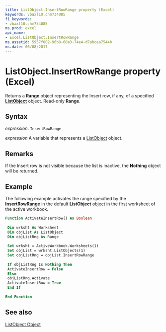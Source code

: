```yaml
---
title: ListObject.InsertRowRange property (Excel)
keywords: vbaxl10.chm734085
f1_keywords:
- vbaxl10.chm734085
ms.prod: excel
api_name:
- Excel.ListObject.InsertRowRange
ms.assetid: 5957f802-96b8-60a3-74e4-d7abcea7544b
ms.date: 06/08/2017
---
```



# ListObject.InsertRowRange property (Excel)

 Returns a **Range** object representing the Insert row, if any, of a specified **[ListObject](Excel.ListObject.md)** object. Read-only **Range**.


## Syntax

_expression_. `InsertRowRange`

_expression_ A variable that represents a [ListObject](Excel.ListObject.md) object.


## Remarks

If the Insert row is not visible because the list is inactive, the  **Nothing** object will be returned.


## Example

The following example activates the range specified by the  **InsertRowRange** in the default **ListObject** object in the first worksheet of the active workbook.


```vb
Function ActivateInsertRow() As Boolean 
 
 Dim wrksht As Worksheet 
 Dim objList As ListObject 
 Dim objListRng As Range 
 
 Set wrksht = ActiveWorkbook.Worksheets(1) 
 Set objList = wrksht.ListObjects(1) 
 Set objListRng = objList.InsertRowRange 
 
 If objListRng Is Nothing Then 
 ActivateInsertRow = False 
 Else 
 objListRng.Activate 
 ActivateInsertRow = True 
 End If 
 
End Function
```


## See also


[ListObject Object](Excel.ListObject.md)

